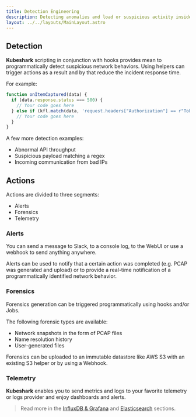 ```yaml
---
title: Detection Engineering
description: Detecting anomalies and load or suspicious activity inside the Kubernetes network.
layout: ../../layouts/MainLayout.astro
---
```


## Detection

**Kubeshark** scripting in conjunction with hooks provides mean to programmatically detect suspicious network behaviors. Using helpers can trigger actions as a result and by that reduce the incident response time.

For example:
```js
function onItemCaptured(data) {
  if (data.response.status === 500) {
    // Your code goes here
  } else if (kfl.match(data, 'request.headers["Authorization"] == r"Token.*" and src.ip != "192.168.49.2"')) {
    // Your code goes here
  }
}
```
A few more detection examples:
- Abnormal API throughput
- Suspicious payload matching a regex
- Incoming communication from bad IPs

## Actions

Actions are divided to three segments:
- Alerts
- Forensics
- Telemetry

### Alerts

You can send a message to Slack, to a console log, to the WebUI or use a webhook to send anything anywhere.

Alerts can be used to notify that a certain action was completed (e.g. PCAP was generated and upload) or to provide a real-time notification of a programmatically identified network behavior.

### Forensics

Forensics generation can be triggered programmatically using hooks and/or Jobs.

The following forensic types are available:
- Network snapshots in the form of PCAP files
- Name resolution history
- User-generated files

Forensics can be uploaded to an immutable datastore like AWS S3 with an existing S3 helper or by using a Webhook.

### Telemetry

**Kubeshark** enables you to send metrics and logs to your favorite telemetry or logs provider and enjoy dashboards and alerts.

> Read more in the [InfluxDB & Grafana](/en/integrations_influxdb) and [Elasticsearch](/en/integrations_elastic) sections.
